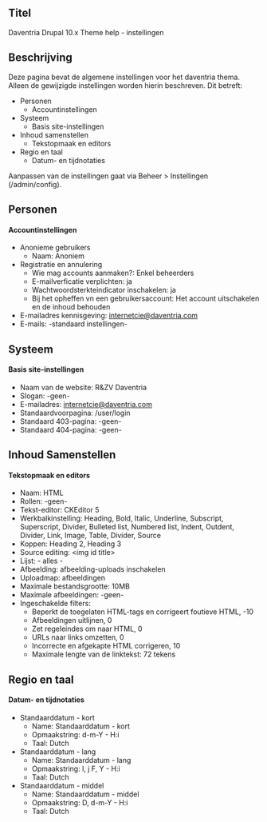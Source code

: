 ## Titel

Daventria Drupal 10.x Theme help - instellingen

## Beschrijving

Deze pagina bevat de algemene instellingen voor het daventria thema. Alleen de gewijzigde instellingen worden hierin beschreven. Dit betreft:

- Personen
  - Accountinstellingen
- Systeem
  - Basis site-instellingen
- Inhoud samenstellen
  - Tekstopmaak en editors
- Regio en taal
  - Datum- en tijdnotaties

Aanpassen van de instellingen gaat via Beheer > Instellingen (/admin/config).

## Personen

#### Accountinstellingen

- Anonieme gebruikers
  - Naam: Anoniem
- Registratie en annulering
  - Wie mag accounts aanmaken?: Enkel beheerders
  - E-mailverficatie verplichten: ja
  - Wachtwoordsterkteindicator inschakelen: ja
  - Bij het opheffen vn een gebruikersaccount: Het account uitschakelen en de inhoud behouden
- E-mailadres kennisgeving: internetcie@daventria.com
- E-mails: -standaard instellingen-

## Systeem

#### Basis site-instellingen

- Naam van de website: R&ZV Daventria
- Slogan: -geen-
- E-mailadres: internetcie@daventria.com
- Standaardvoorpagina: /user/login
- Standaard 403-pagina: -geen-
- Standaard 404-pagina: -geen-

## Inhoud Samenstellen

#### Tekstopmaak en editors

- Naam: HTML
- Rollen: -geen-
- Tekst-editor: CKEditor 5
- Werkbalkinstelling: Heading, Bold, Italic, Underline, Subscript, Superscript, Divider,  Bulleted list, Numbered list, Indent, Outdent, Divider, Link, Image, Table, Divider, Source
- Koppen: Heading 2, Heading 3
- Source editing: \<img id title\>
- Lijst: - alles -
- Afbeelding: afbeelding-uploads inschakelen
- Uploadmap: afbeeldingen
- Maximale bestandsgrootte: 10MB
- Maximale afbeeldingen: -geen-
- Ingeschakelde filters:
  - Beperkt de toegelaten HTML-tags en corrigeert foutieve HTML, -10
  - Afbeeldingen uitlijnen, 0
  - Zet regeleindes om naar HTML, 0
  - URLs naar links omzetten, 0
  - Incorrecte en afgekapte HTML corrigeren, 10
  - Maximale lengte van de linktekst: 72 tekens

## Regio en taal

#### Datum- en tijdnotaties

- Standaarddatum - kort
  - Name: Standaarddatum - kort
  - Opmaakstring: d-m-Y - H:i
  - Taal: Dutch
- Standaarddatum - lang
  - Name: Standaarddatum - lang
  - Opmaakstring: l, j F, Y - H:i
  - Taal: Dutch
- Standaarddatum - middel
  - Name: Standaarddatum - middel
  - Opmaakstring: D, d-m-Y - H:i
  - Taal: Dutch
